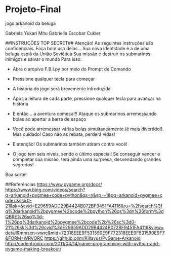 # Projeto-Final
jogo arkanoid da beluga

Gabriela Yukari Mitu
Gabriella Escobar Cukier


##INSTRUÇÕES TOP SECRET##
Atenção! As seguintes instruções são confidenciais. Faça bom uso delas...
Sua nova identidade é a de uma beluga espiã da União Soviética
Sua missão é destruir os submarinos inimigos e salvar o mundo
Para isso:
- Abra o arquivo F.B.I.py por meio do Prompt de Comando
- Pressione qualquer tecla para começar
- A história do jogo será brevemente introduzida
- Após a leitura de cada parte, pressione qualquer tecla para avançar na história
- E então... a aventura começa!!! Ataque os submarinos arremessando bolas ao apertar a barra de espaço
- Você pode arremessar várias bolas simultaneamente (é mais divertido!). Mas cuidado! Caso não as rebata, perderá vidas!
- E atenção! Os submarinos também atiram contra você!

- O jogo tem seis níveis, sendo o último especial! Se conseguir vencer e completar sua missão, terá ainda uma surpresa, desvendando grandes segredos!

Boa sorte!



##Referências
https://www.pygame.org/docs/
https://www.bing.com/videos/search?q=arkanoid+pygmee+code+python&qs=n&sp=-1&pq=arkanoid+pygmee+code+&sc=0-21&sk=&cvid=E29659ADD29B4424B072BF9451FA4116&ru=%2fsearch%3fq%3darkanoid%2bpygmee%2bcode%2bpython%26qs%3dn%26form%3dQBRE%26sp%3d-1%26pq%3darkanoid%2bpygmee%2bcode%2b%26sc%3d0-21%26sk%3d%26cvid%3dE29659ADD29B4424B072BF9451FA4116&view=detail&mmscn=vwrc&mid=72318EEE9F531590E9F772318EEE9F531590E9F7&FORM=WRVORC
https://github.com/Killavus/PyGame-Arkanoid
http://codentronix.com/2011/04/14/game-programming-with-python-and-pygame-making-breakout/

